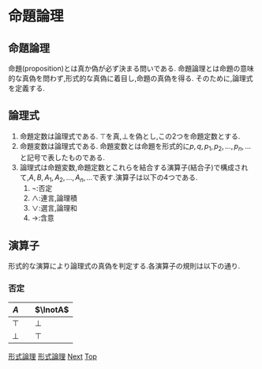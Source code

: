 <script type="text/x-mathjax-config">MathJax.Hub.Config({tex2jax:{inlineMath:[['\$','\$'],['\\(','\\)']],processEscapes:true},CommonHTML: {matchFontHeight:false}});</script>
<script type="text/javascript" async src="https://cdnjs.cloudflare.com/ajax/libs/mathjax/2.7.1/MathJax.js?config=TeX-MML-AM_CHTML"></script>

# 命題論理
##  命題論理
命題(proposition)とは真か偽が必ず決まる問いである.
命題論理とは命題の意味的な真偽を問わず,形式的な真偽に着目し,命題の真偽を得る.
そのために,論理式を定義する.

## 論理式
1. 命題定数は論理式である. $\top$を真,$\bot$を偽とし,この2つを命題定数とする.
1. 命題変数は論理式である. 命題変数とは命題を形式的に$p,q,p_1,p_2,\dots,p_n,\dots$と記号で表したものである.
1. 論理式は命題変数,命題定数とこれらを結合する演算子(結合子)で構成されて,$A,B,A_1,A_2,\dots,A_n,\dots$で表す.演算子は以下の4つである.
   1. $\lnot$:否定
   1. $\land$:連言,論理積
   1. $\lor$:選言,論理和
   1. $\to$:含意  

## 演算子
形式的な演算により論理式の真偽を判定する.各演算子の規則は以下の通り.

### 否定
|$A$||$\lnotA$|
|---|---|---|
|$\top$||$\bot$|
|$\bot$||$\top$|

<a href="https://seisyuu-hantatsushi.github.io/axiomatic_set_theory/#%E5%BD%A2%E5%BC%8F%E8%AB%96%E7%90%86" class="btn">形式論理</a>
[形式論理](https://seisyuu-hantatsushi.github.io/axiomatic_set_theory/#%E5%BD%A2%E5%BC%8F%E8%AB%96%E7%90%86)
[Next](predicate_logic.md)
[Top](index.md)
